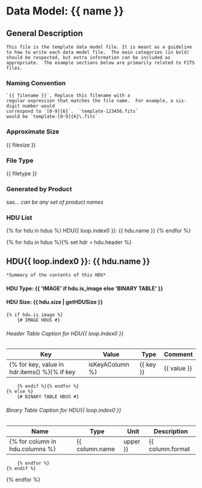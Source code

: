 # Data Model: {{ name }}

## General Description

    This file is the template data model file. It is meant as a guideline
    to how to write each data model file.  The main categories (in bold)
    should be respected, but extra information can be included as
    appropriate.  The example sections below are primarily related to FITS files.

### Naming Convention
    `{{ filename }}`, Replace this filename with a
    regular expression that matches the file name.  For example, a six-digit number would
    correspond to `[0-9]{6}`.  `template-123456.fits`
    would be `template-[0-9]{6}\.fits`

### Approximate Size
{{ filesize }}

### File Type
{{ filetype }}

### Generated by Product
sas... *can be any set of product names*

### HDU List
{% for hdu in hdus %}
HDU{{ loop.index0 }}: {{ hdu.name }}
{% endfor %}

{% for hdu in hdus %}{% set hdr = hdu.header %}

## HDU{{ loop.index0 }}: {{ hdu.name }}
    *Summary of the contents of this HDU*

#### HDU Type: {{ 'IMAGE' if hdu.is_image else 'BINARY TABLE' }}
#### HDU Size: {{ hdu.size | getHDUSize }}

    {% if hdu.is_image %}
        {# IMAGE HDUS #}
###### Header Table Caption for HDU{{ loop.index0 }}
Key | Value | Type | Comment | 
| --- | --- | --- | --- | 
        {% for key, value in hdr.items() %}{% if key | isKeyAColumn %} | {{ key }} | {{ value }} | ** | {{ hdr.comments[key] }} | 
        {% endif %}{% endfor %}
    {% else %}
        {# BINARY TABLE HDUS #}
###### Binary Table Caption for HDU{{ loop.index0 }}
Name | Type | Unit | Description | 
| --- | --- | --- | --- | 
        {% for column in hdu.columns %} | {{ column.name | upper }} | {{ column.format | getType }} | {{ column.unit | getString }} | {{ column.description | getString }} | 
        {% endfor %}
    {% endif %}
{% endfor %}
